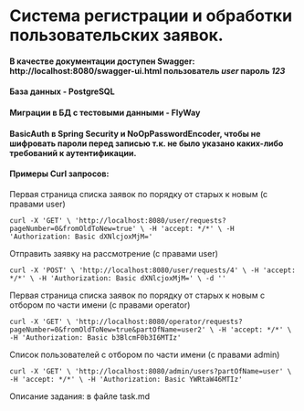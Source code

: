 # Система регистрации и обработки пользовательских заявок.

<h4>В качестве документации доступен Swagger: http://localhost:8080/swagger-ui.html пользователь <i>user</i> пароль <i>123</i></h4>
<h4>База данных - PostgreSQL</h4>
<h4>Миграции в БД с тестовыми данными - FlyWay</h4>
<h4>BasicAuth в Spring Security и NoOpPasswordEncoder, чтобы не шифровать пароли перед записью т.к. не было указано каких-либо требований к аутентификации.</h4>

<h4>Примеры Curl запросов:</h4>

Первая страница списка заявок по порядку от старых к новым (с правами user)
  
`curl -X 'GET' \
'http://localhost:8080/user/requests?pageNumber=0&fromOldToNew=true' \
-H 'accept: */*' \
-H 'Authorization: Basic dXNlcjoxMjM='`

Отправить заявку на рассмотрение (с правами user)
  
`curl -X 'POST' \
'http://localhost:8080/user/requests/4' \
-H 'accept: */*' \
-H 'Authorization: Basic dXNlcjoxMjM=' \
-d ''`

Первая страница списка заявок по порядку от старых к новым с отбором по части имени (c правами operator)
  
`curl -X 'GET' \
'http://localhost:8080/operator/requests?pageNumber=0&fromOldToNew=true&partOfName=user2' \
-H 'accept: */*' \
-H 'Authorization: Basic b3BlcmF0b3I6MTIz'`

Список пользователей с отбором по части имени (с правами admin)
  
`curl -X 'GET' \
'http://localhost:8080/admin/users?partOfName=user' \
-H 'accept: */*' \
-H 'Authorization: Basic YWRtaW46MTIz'`

Описание задания: в файле task.md

